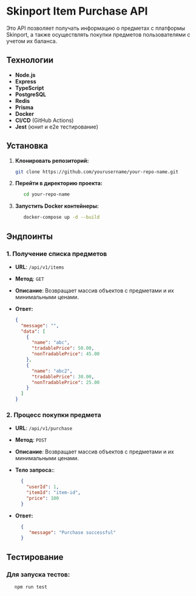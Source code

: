# Skinport Item Purchase API

Это API позволяет получать информацию о предметах с платформы Skinport, а также осуществлять покупки предметов
пользователями с учетом их баланса.

## Технологии

- **Node.js**
- **Express**
- **TypeScript**
- **PostgreSQL**
- **Redis**
- **Prisma**
- **Docker**
- **CI/CD** (GitHub Actions)
- **Jest** (юнит и e2e тестирование)

## Установка

1. **Клонировать репозиторий:**
    ```bash
    git clone https://github.com/yourusername/your-repo-name.git
    ```

2. **Перейти в директорию проекта:**
    ```bash
       cd your-repo-name
     ```
3. **Запустить Docker контейнеры:**
    ```bash
       docker-compose up -d --build
     ```

## Эндпоинты

### 1. Получение списка предметов

- **URL**: `/api/v1/items`
- **Метод**: `GET`
- **Описание**: Возвращает массив объектов с предметами и их минимальными ценами.


- **Ответ:**
  ```json
  {
    "message": "",
    "data": [
      {
        "name": "abc",
        "tradablePrice": 50.00,
        "nonTradablePrice": 45.00
      },
      {
        "name": "abc2",
        "tradablePrice": 30.00,
        "nonTradablePrice": 25.00
      }
    ]
  }
  ```

### 2. Процесс покупки предмета

- **URL**: `/api/v1/purchase`
- **Метод**: `POST`
- **Описание**: Возвращает массив объектов с предметами и их минимальными ценами.
- **Тело запроса:**:
  ```json
    {
      "userId": 1,
      "itemId": "item-id",
      "price": 100
    }
  ```

- **Ответ:**
  ```json
    {
       "message": "Purchase successful"
    }
  ```


## Тестирование

### Для запуска тестов:
```bash
   npm run test
 ```